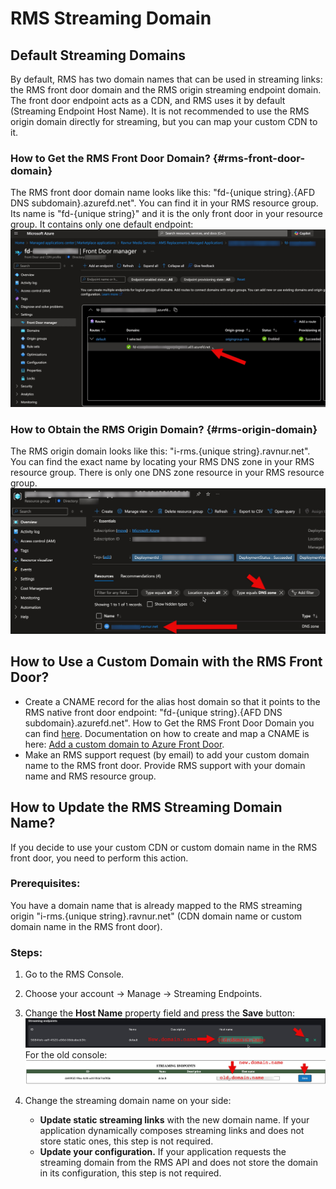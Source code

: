 # RMS Streaming Domain

## Default Streaming Domains

By default, RMS has two domain names that can be used in streaming links: the RMS front door domain and the RMS origin streaming endpoint domain. The front door endpoint acts as a CDN, and RMS uses it by default (Streaming Endpoint Host Name). It is not recommended to use the RMS origin domain directly for streaming, but you can map your custom CDN to it.

### How to Get the RMS Front Door Domain? {#rms-front-door-domain}

The RMS front door domain name looks like this: "fd-{unique string}.{AFD DNS subdomain}.azurefd.net".
You can find it in your RMS resource group. Its name is "fd-{unique string}" and it is the only front door in your resource group.
It contains only one default endpoint:
![RMS Console endpoints](img/portal-RMS-front-door-endpoint.jpg)

### How to Obtain the RMS Origin Domain? {#rms-origin-domain}

The RMS origin domain looks like this: "i-rms.{unique string}.ravnur.net".
You can find the exact name by locating your RMS DNS zone in your RMS resource group. There is only one DNS zone resource in your RMS resource group.
![RMS Console endpoints](img/portal-RMS-origin-domain.jpg)

## How to Use a Custom Domain with the RMS Front Door?

* Create a CNAME record for the alias host domain so that it points to the RMS native front door endpoint: "fd-{unique string}.{AFD DNS subdomain}.azurefd.net". How to Get the RMS Front Door Domain you can find [here]({#rms-front-door-domain}). Documentation on how to create and map a CNAME is here: [Add a custom domain to Azure Front Door](https://learn.microsoft.com/en-us/azure/frontdoor/front-door-custom-domain#create-a-cname-dns-record).
* Make an RMS support request (by email) to add your custom domain name to the RMS front door. Provide RMS support with your domain name and RMS resource group.

## How to Update the RMS Streaming Domain Name?

If you decide to use your custom CDN or custom domain name in the RMS front door, you need to perform this action.

### Prerequisites:

You have a domain name that is already mapped to the RMS streaming origin "i-rms.{unique string}.ravnur.net" (CDN domain name or custom domain name in the RMS front door).

### Steps:

1. Go to the RMS Console.
2. Choose your account -> Manage -> Streaming Endpoints.
3. Change the **Host Name** property field and press the **Save** button:
   ![RMS Console endpoints new console](img/console-SE-change-domain-new.jpg)
   For the old console:
   ![RMS Console endpoints old console](img/console-SE-change-domain.jpg)

4. Change the streaming domain name on your side:
   - **Update static streaming links** with the new domain name. If your application dynamically composes streaming links and does not store static ones, this step is not required.
   - **Update your configuration.** If your application requests the streaming domain from the RMS API and does not store the domain in its configuration, this step is not required.

